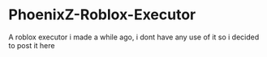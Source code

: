# PhoenixZ-Roblox-Executor
A roblox executor i made a while ago, i dont have any use of it so i decided to post it here
